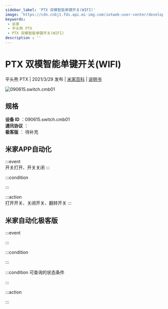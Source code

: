 ```yaml
---
sidebar_label: 'PTX 双模智能单键开关(WIFI)'
image: 'https://cdn.cnbj1.fds.api.mi-img.com/iotweb-user-center/developer_1679047842127htgQ3VcH.png?GalaxyAccessKeyId=AKVGLQWBOVIRQ3XLEW&Expires=9223372036854775807&Signature=W/KXc6Cq7sJuR6b9PY0IBFq20nQ='
keywords: 
 - 米家
 - 平头熊 PTX
 - PTX 双模智能单键开关(WIFI)
description : ''
---
```

# PTX 双模智能单键开关(WIFI)

平头熊 PTX | 2021/3/29 发布 | [米家百科](https://home.mi.com/webapp/content/baike/product/index.html?model=090615.switch.cmb01) | [说明书](https://home.mi.com/views/introduction.html?model=090615.switch.cmb01&region=cn)

![090615.switch.cmb01](https://cdn.cnbj1.fds.api.mi-img.com/iotweb-user-center/developer_1679047842127htgQ3VcH.png?GalaxyAccessKeyId=AKVGLQWBOVIRQ3XLEW&Expires=9223372036854775807&Signature=W/KXc6Cq7sJuR6b9PY0IBFq20nQ=)

## 规格  
> 
**设备 ID** ：090615.switch.cmb01  
**通讯协议** ：  
**极客版**  ： 待补充 


## 米家APP自动化  

:::event  
开关打开、开关关闭
:::

:::condition  

:::

:::action   
打开开关、关闭开关、翻转开关
:::

## 米家自动化极客版  

:::event  

:::

:::condition  

:::

:::condition 可查询的状态条件  

:::

:::action  

:::

        
